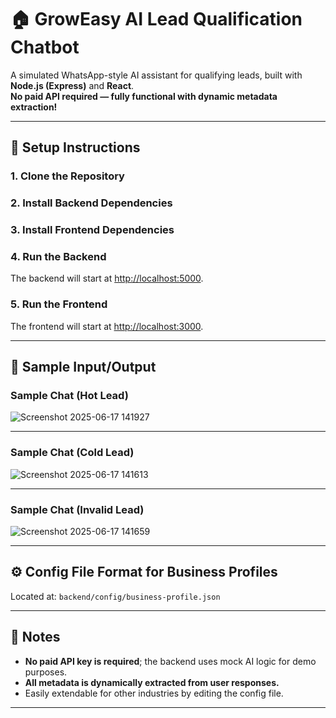 # 🏠 GrowEasy AI Lead Qualification Chatbot

A simulated WhatsApp-style AI assistant for qualifying leads, built with **Node.js (Express)** and **React**.  
**No paid API required — fully functional with dynamic metadata extraction!**

---

## 🚀 Setup Instructions

### 1. Clone the Repository
### 2. Install Backend Dependencies
### 3. Install Frontend Dependencies
### 4. Run the Backend
The backend will start at [http://localhost:5000](http://localhost:5000).

### 5. Run the Frontend

The frontend will start at [http://localhost:3000](http://localhost:3000).

---

## 📝 Sample Input/Output

### Sample Chat (Hot Lead)

![Screenshot 2025-06-17 141927](https://github.com/user-attachments/assets/7d602556-94fe-4347-b9cb-4f049cd2dfea)

---

### Sample Chat (Cold Lead)

![Screenshot 2025-06-17 141613](https://github.com/user-attachments/assets/924bf7ba-d3be-4112-9c75-decfcfa9f713)

---

### Sample Chat (Invalid Lead)

![Screenshot 2025-06-17 141659](https://github.com/user-attachments/assets/0b828069-0877-44d2-a8cb-4cefcc979ac1)

---

## ⚙️ Config File Format for Business Profiles

Located at: `backend/config/business-profile.json`


---

## 🏁 Notes

- **No paid API key is required**; the backend uses mock AI logic for demo purposes.
- **All metadata is dynamically extracted from user responses.**
- Easily extendable for other industries by editing the config file.

---










